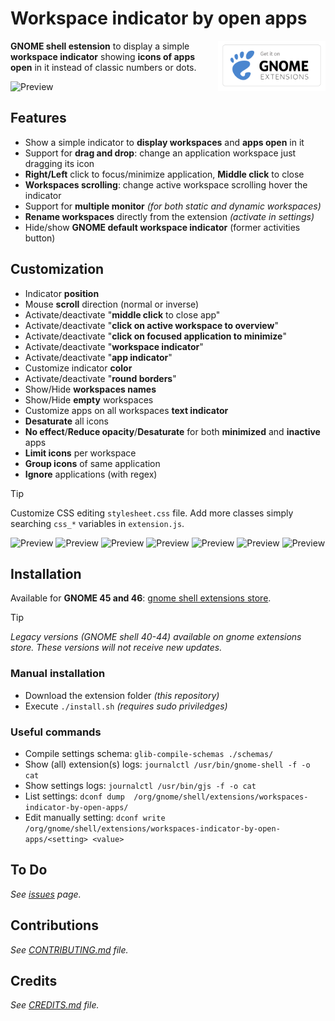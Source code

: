 # Workspace indicator by open apps

<a href="https://extensions.gnome.org/extension/5967/workspaces-indicator-by-open-apps/"><img align="right" src="https://raw.githubusercontent.com/andyholmes/gnome-shell-extensions-badge/master/get-it-on-ego.svg?sanitize=true" alt="Get it on GNOME Extensions" height="80"></a>

**GNOME shell estension** to display a simple **workspace indicator** showing **icons of apps open** in it instead of classic numbers or dots.

<img src="https://github.com/Favo02/workspaces-by-open-apps/assets/59796435/52ab2be9-ad78-4cb4-9a7a-f51fc734d2a3" alt="Preview" height="40">

## Features

- Show a simple indicator to **display workspaces** and **apps open** in it
- Support for **drag and drop**: change an application workspace just dragging its icon
- **Right/Left** click to focus/minimize application, **Middle click** to close
- **Workspaces scrolling**: change active workspace scrolling hover the indicator
- Support for **multiple monitor** _(for both static and dynamic workspaces)_
- **Rename workspaces** directly from the extension _(activate in settings)_
- Hide/show **GNOME default workspace indicator** (former activities button)

## Customization

- Indicator **position**
- Mouse **scroll** direction (normal or inverse)
- Activate/deactivate "**middle click** to close app"
- Activate/deactivate "**click on active workspace to overview**"
- Activate/deactivate "**click on focused application to minimize**"
- Activate/deactivate "**workspace indicator**"
- Activate/deactivate "**app indicator**"
- Customize indicator **color**
- Activate/deactivate "**round borders**"
- Show/Hide **workspaces names**
- Show/Hide **empty** workspaces
- Customize apps on all workspaces **text indicator**
- **Desaturate** all icons
- **No effect**/**Reduce opacity**/**Desaturate** for both **minimized** and **inactive** apps
- **Limit icons** per workspace
- **Group icons** of same application
- **Ignore** applications (with regex)

> [!TIP]
> Customize CSS editing `stylesheet.css` file. Add more classes simply searching `css_*` variables in `extension.js`.

<img src="https://github.com/Favo02/workspaces-by-open-apps/assets/59796435/29f066c6-b2e8-411d-8430-faf4d921db27" alt="Preview" height="40">

<img src="https://github.com/Favo02/workspaces-by-open-apps/assets/59796435/72d6ea78-640a-4f1f-8c50-ddf5bb3baabb" alt="Preview" height="40">

<img src="https://github.com/Favo02/workspaces-by-open-apps/assets/59796435/49215294-423f-4850-a94f-6c62276fcd92" alt="Preview" height="40">

<img src="https://github.com/Favo02/workspaces-by-open-apps/assets/59796435/2f7b37fd-6d8a-422a-a0af-b66b38f1f7c0" alt="Preview" height="40">

<img src="https://github.com/Favo02/workspaces-by-open-apps/assets/59796435/7c505b21-db70-4cc2-9f5c-9875fb01052f" alt="Preview" height="40">

<img src="https://github.com/Favo02/workspaces-by-open-apps/assets/59796435/a9c13079-370b-4ed9-9c88-eabade9d9503" alt="Preview" height="40">

<img src="https://github.com/Favo02/workspaces-by-open-apps/assets/59796435/29c21224-fcc2-4151-b7d7-ed6e11cfe0ac" alt="Preview" height="500">

## Installation

Available for **GNOME 45 and 46**: [gnome shell extensions store](https://extensions.gnome.org/extension/5967/workspaces-indicator-by-open-apps/).

> [!TIP]
> _Legacy versions (GNOME shell 40-44) available on gnome extensions store. These versions will not receive new updates._

### Manual installation

- Download the extension folder _(this repository)_
- Execute `./install.sh` _(requires sudo priviledges)_

### Useful commands

- Compile settings schema: `glib-compile-schemas ./schemas/`
- Show (all) extension(s) logs: `journalctl /usr/bin/gnome-shell -f -o cat`
- Show settings logs: `journalctl /usr/bin/gjs -f -o cat`
- List settings: `dconf dump  /org/gnome/shell/extensions/workspaces-indicator-by-open-apps/`
- Edit manually setting: `dconf write /org/gnome/shell/extensions/workspaces-indicator-by-open-apps/<setting> <value>`

## To Do

_See [issues](https://github.com/Favo02/workspaces-by-open-apps/issues) page._

## Contributions

_See [CONTRIBUTING.md](CONTRIBUTING.md) file._

## Credits

_See [CREDITS.md](CREDITS.md) file._
